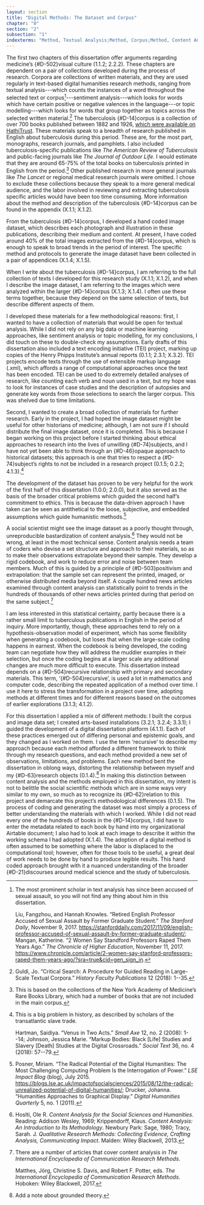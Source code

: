 ```yaml
---
layout: section
title: "Digital Methods: The Dataset and Corpus"
chapter: "0"
section: "2"
subsection: "1"
indexterms: "Method, Textual Analysis;Method, Corpus;Method, Content Analysis"
---
```


The first two chapters of this dissertation offer arguments regarding medicine’s {#D-502}visual culture</span> (1.1.2; 2.2.2). These chapters are dependent on a pair of collections developed during the process of research. Corpora are collections of written materials, and they are used regularly in text-based digital humanities research methods, ranging from textual analysis---which counts the instances of a word throughout the selected text or corpus[^fn1]---sentiment analysis---which looks for words which have certain positive or negative valences in the language---or topic modelling---which looks for words that group together as topics across the selected written material.[^fn2] The tuberculosis {#D-14}corpus</span> is a collection of over 700 books published between 1882 and 1926, [which were available on HathiTrust](https://babel.hathitrust.org/cgi/mb?a=listis&c=441640771%20). These materials speak to a breadth of research published in English about tuberculosis during this period. These are, for the most part, monographs, research journals, and pamphlets. I also included tuberculosis-specific publications like *The American Review of Tuberculosis* and public-facing journals like *The Journal of Outdoor Life*. I would estimate that they are around 65-75% of the total books on tuberculosis printed in English from the period.[^fn3] Other published research in more general journals like *The Lancet* or regional medical research journals were omitted. I chose to exclude these collections because they speak to a more general medical audience, and the labor involved in reviewing and extracting tuberculosis specific articles would have been too time consuming. More information about the method and description of the tuberculosis {#D-14}corpus</span> can be found in the appendix (X.1.1; X.1.2).

From the tuberculosis {#D-14}corpus</span>, I developed a hand coded image dataset, which describes each photograph and illustration in these publications, describing their medium and content. At present, I have coded around 40% of the total images extracted from the {#D-14}corpus</span>, which is enough to speak to broad trends in the period of interest. The specific method and protocols to generate the image dataset have been collected in a pair of appendices (X.1.4; X.1.5).

When I write about the tuberculosis {#D-14}corpus</span>, I am referring to the full collection of texts I developed for this research study (X.1.1; X.1.2), and when I describe the image dataset, I am referring to the images which were analyzed within the larger {#D-14}corpus</span> (X.1.3; X.1.4). I often use these terms together, because they depend on the same selection of texts, but describe different aspects of them.

I developed these materials for a few methodological reasons: first, I wanted to have a collection of materials that would be open for textual analysis. While I did not rely on any big data or machine learning approaches, like sentiment analysis or topic modelling, for my conclusions, I did touch on these to double-check my assumptions. Early drafts of this dissertation also included a text encoding initiative (TEI) project, marking up copies of the Henry Phipps Institute’s annual reports (0.1.1; 2.3.1; X.3.2). TEI projects encode texts through the use of extensible markup language (.xml), which affords a range of computational approaches once the text has been encoded. TEI can be used to do extremely detailed analyses of research, like counting each verb and noun used in a text, but my hope was to look for instances of case studies and the description of autopsies and generate key words from those selections to search the larger corpus. This was shelved due to time limitations. 

Second, I wanted to create a broad collection of materials for further research. Early in the project, I had hoped the image dataset might be useful for other historians of medicine; although, I am not sure if I should distribute the final image dataset, once it is completed. This is because I began working on this project before I started thinking about ethical approaches to research into the lives of unwilling {#D-74}subjects</span>, and I have not yet been able to think through an {#D-46}opaque</span> approach to historical datasets; this approach is one that tries to respect a {#D-74}subject</span>’s rights to not be included in a research project (0.1.5; 0.2.2; 4.1.3).[^fn4]

The development of the dataset has proven to be very helpful for the work of the first half of this dissertation (1.0.0; 2.0.0), but it also served as the basis of the broader critical problems which guided the second half’s commitment to ethics. This is because the data-driven approach I have taken can be seen as antithetical to the loose, subjective, and embedded assumptions which guide humanistic methods.[^fn5]

A social scientist might see the image dataset as a poorly thought through, unreproducible bastardization of content analysis.[^fn6] They would not be wrong, at least in the most technical sense. Content analysis needs a team of coders who devise a set structure and approach to their materials, so as to make their observations extrapolate beyond their sample. They develop a rigid codebook, and work to reduce error and noise between team members. Much of this is guided by a principle of {#D-503}positivism</span> and extrapolation: that the sample set can represent the printed, imaged, or otherwise distributed media beyond itself. A couple hundred news articles examined through content analysis can statistically point to trends in the hundreds of thousands of other news articles printed during that period on the same subject.[^fn7]

I am less interested in this statistical certainty, partly because there is a rather small limit to tuberculous publications in English in the period of inquiry. More importantly, though, these approaches tend to rely on a hypothesis-observation model of experiment, which has some flexibility when generating a codebook, but loses that when the large-scale coding happens in earnest. When the codebook is being developed, the coding team can negotiate how they will address the muddier examples in their selection, but once the coding begins at a larger scale any additional changes are much more difficult to execute. This dissertation instead depends on a {#D-504}recursive</span> relationship with primary and secondary materials. This term, ‘{#D-504}recursive</span>’, is used a lot in mathematics and computer code, describing the repeated application of a method over time. I use it here to stress the transformation in a project over time, adopting methods at different times and for different reasons based on the outcomes of earlier explorations (3.1.3; 4.1.2). 

For this dissertation I applied a mix of different methods: I built the corpus and image data set; I created arts-based installations (3.2.1; 3.2.4; 3.3.1); I guided the development of a digital dissertation platform (4.1.1). Each of these practices emerged out of differing personal and epistemic goals, and they changed as I worked on them. I use the term ‘recursive’ to describe my approach because each method afforded a different framework to think through my research questions, and each method provided a new set of observations, limitations, and problems. Each new method bent the dissertation in oblong ways, distorting the relationship between myself and my {#D-63}research objects</span> (0.1.4).[^fn8] In making this distinction between content analysis and the methods employed in this dissertation, my intent is not to belittle the social scientific methods which are in some ways very similar to my own, so much as to recognize its {#D-62}relation</span> to this project and demarcate this project’s methodological differences (0.1.5). The process of coding and generating the dataset was most simply a process of better understanding the materials with which I worked. While I did not read every one of the hundreds of books in the {#D-14}corpus</span>, I did have to enter the metadata related to each book by hand into my organizational Airtable document; I also had to look at each image to describe it within the working schema I had adopted (X.1.4). The adoption of a digital method is often assumed to be something where the labor is displaced to the computational tool; however, often for those tools to be useful, a great deal of work needs to be done by hand to produce legible results. This hand coded approach brought with it a nuanced understanding of the broader {#D-21}discourses</span> around medical science and the study of tuberculosis.

[^fn1]: The most prominent scholar in text analysis has since been accused of sexual assault, so you will not find any thing about him in this dissertation.
	
	Liu, Fangzhou, and Hannah Knowles. “Retired English Professor Accused of Sexual Assault by Former Graduate Student.” *The Stanford Daily*, November 9, 2017. <https://stanforddaily.com/2017/11/09/english-professor-accused-of-sexual-assault-by-former-graduate-student/>; Mangan, Katherine. “2 Women Say Standford Professors Raped Them Years Ago.” *The Chronicle of Higher Education*, November 11, 2017. <https://www.chronicle.com/article/2-women-say-stanford-professors-raped-them-years-ago/?sra=true&cid=gen_sign_in>.

[^fn2]: Guldi, Jo. “Critical Search: A Procedure for Guided Reading in Large-Scale Textual Corpora.” *History Faculty Publications* 12 (2018): 1--35.

[^fn3]: This is based on the collections of the New York Academy of Medicine’s Rare Books Library, which had a number of books that are not included in the main corpus.

[^fn4]: This is a big problem in history, as described by scholars of the transatlantic slave trade. 
	
	Hartman, Saidiya. “Venus in Two Acts.” *Small Axe* 12, no. 2 (2008): 1--14; Johnson, Jessica Marie. “Markup Bodies: Black [Life] Studies and Slavery [Death] Studies at the Digital Crossroads.” *Social Text* 36, no. 4 (2018): 57--79.

[^fn5]: Posner, Miriam. “The Radical Potential of the Digital Humanities: The Most Challenging Computing Problem Is the Interrogation of Power.” *LSE Impact Blog* (blog), July 2015. <https://blogs.lse.ac.uk/impactofsocialsciences/2015/08/12/the-radical-unrealized-potential-of-digital-humanities/>; Drucker, Johanna. “Humanities Approaches to Graphical Display.” *Digital Humanities Quarterly* 5, no. 1 (2011).

[^fn6]: Hoslti, Ole R. *Content Analysis for the Social Sciences and Humanities*. Reading: Addison Wesley, 1969; Krippendorff, Klaus. *Content Analysis: An Introduction to Its Methodology*. Newbury Park: Sage, 1980; Tracy, Sarah. J. *Qualitative Research Methods: Collecting Evidence, Crafting Analysis, Communicating Impact*. Malden: Wiley Blackwell, 2013.

[^fn7]: There are a number of articles that cover content analysis in *The International Encyclopedia of Communication Research Methods*.
	
	Matthes, Jörg, Christine S. Davis, and Robert F. Potter, eds. *The International Encyclopedia of Communication Research Methods*. Hoboken: Wiley Blackwell, 2017.

[^fn8]: Add a note about grounded theory.